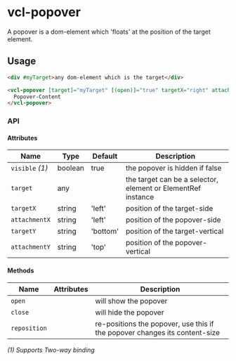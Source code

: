 # vcl-popover

A popover is a dom-element which 'floats' at the position of the target element.

## Usage

```html
<div #myTarget>any dom-element which is the target</div>

<vcl-popover [target]="myTarget" [(open)]="true" targetX="right" attachmentX="left" targetY="top" attachmentY="top">
  Popover-Content
</vcl-popover>
```

### API

#### Attributes

Name             | Type    | Default  | Description
---------------- | ------- | -------- | --------------------------------
`visible` _(1)_  | boolean | true     | the popover is hidden if false
`target `        | any     |          | the target can be a selector, element or ElementRef instance
`targetX`        | string  | 'left'   | position of the target-side
`attachmentX`    | string  | 'left'   | position of the popover-side
`targetY`        | string  | 'bottom' | position of the target-vertical
`attachmentY`    | string  | 'top'    | position of the popover-vertical

#### Methods

Name         | Attributes | Description
------------ | ---------- | --------------------------------------------------------------------------
`open`       |            | will show the popover
`close`      |            | will hide the popover
`reposition` |            | re-positions the popover, use this if the popover changes its content-size

_(1) Supports Two-way binding_
